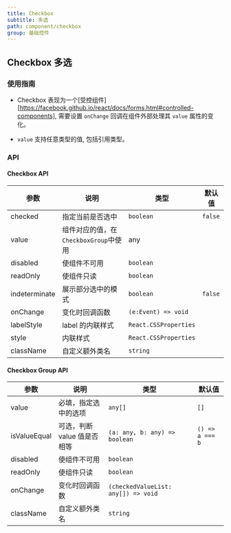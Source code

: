 ```yaml
---
title: Checkbox
subtitle: 多选
path: component/checkbox
group: 基础控件
---
```


## Checkbox 多选

### 使用指南

- Checkbox 表现为一个[受控组件][https://facebook.github.io/react/docs/forms.html#controlled-components], 需要设置 `onChange` 回调在组件外部处理其 `value` 属性的变化。

- `value` 支持任意类型的值, 包括引用类型。

### API

#### Checkbox API

| 参数          | 说明                                  | 类型                  | 默认值  |
| ------------- | ------------------------------------- | --------------------- | ------- |
| checked       | 指定当前是否选中                      | `boolean`             | `false` |
| value         | 组件对应的值，在`CheckboxGroup`中使用 | any                   |         |
| disabled      | 使组件不可用                          | `boolean`             |         |
| readOnly      | 使组件只读                            | `boolean`             |         |
| indeterminate | 展示部分选中的模式                    | `boolean`             | `false` |
| onChange      | 变化时回调函数                        | `(e:Event) => void`   |         |
| labelStyle    | label 的内联样式                      | `React.CSSProperties` |         |
| style         | 内联样式                              | `React.CSSProperties` |         |
| className     | 自定义额外类名                        | `string`              |         |

#### Checkbox Group API

| 参数         | 说明                        | 类型                                | 默认值          |
| ------------ | --------------------------- | ----------------------------------- | --------------- |
| value        | 必填，指定选中的选项        | `any[]`                             | `[]`            |
| isValueEqual | 可选，判断 value 值是否相等 | `(a: any, b: any) => boolean`       | `() => a === b` |
| disabled     | 使组件不可用                | `boolean`                           |                 |
| readOnly     | 使组件只读                  | `boolean`                           |                 |
| onChange     | 变化时回调函数              | `(checkedValueList: any[]) => void` |                 |
| className    | 自定义额外类名              | `string`                            |                 |

[controlled-components]: https://facebook.github.io/react/docs/forms.html#controlled-components
